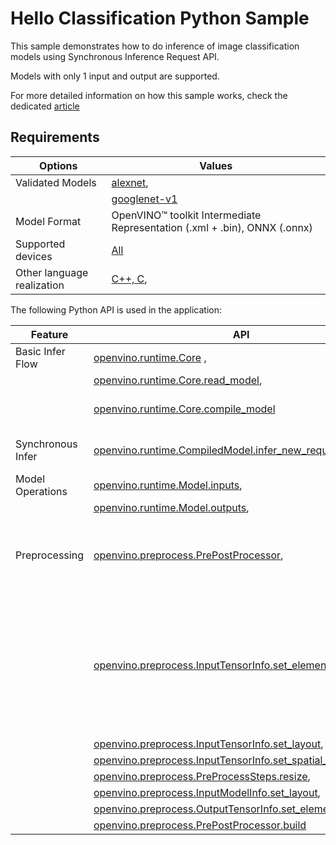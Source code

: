 # Hello Classification Python Sample

This sample demonstrates how to do inference of image classification models using Synchronous Inference Request API. 

Models with only 1 input and output are supported.

For more detailed information on how this sample works, check the dedicated [article](https://docs.openvino.ai/2023.3/openvino_sample_hello_classification.html)

## Requirements

| Options                     | Values                                                                                                                |
| ----------------------------| ----------------------------------------------------------------------------------------------------------------------|
| Validated Models            | [alexnet](https://docs.openvino.ai/2023.3/omz_models_model_alexnet.html),                                             |
|                             | [googlenet-v1](https://docs.openvino.ai/2023.3/omz_models_model_googlenet_v1.html)                                    |
| Model Format                | OpenVINO™ toolkit Intermediate Representation (.xml + .bin), ONNX (.onnx)                                             |
| Supported devices           | [All](https://docs.openvino.ai/2023.3/openvino_docs_OV_UG_supported_plugins_Supported_Devices.html)                   |
| Other language realization  | [C++, C](https://docs.openvino.ai/2023.3/openvino_sample_hello_classification.html),            |

The following Python API is used in the application:

| Feature           | API                                                                                                                                                                                                                                   | Description                                                                                                     |
| ------------------| --------------------------------------------------------------------------------------------------------------------------------------------------------------------------------------------------------------------------------------|-----------------------------------------------------------------------------------------------------------------|
| Basic Infer Flow  | [openvino.runtime.Core](https://docs.openvino.ai/2023.3/api/ie_python_api/_autosummary/openvino.runtime.Core.html) ,                                                                                                                  |                                                                                                                 |
|                   | [openvino.runtime.Core.read_model](https://docs.openvino.ai/2023.3/api/ie_python_api/_autosummary/openvino.runtime.Core.html#openvino.runtime.Core.read_model),                                                                       |                                                                                                                 |
|                   | [openvino.runtime.Core.compile_model](https://docs.openvino.ai/2023.3/api/ie_python_api/_autosummary/openvino.runtime.Core.html#openvino.runtime.Core.compile_model)                                                                  | Common API to do inference                                                                                      |
| Synchronous Infer | [openvino.runtime.CompiledModel.infer_new_request](https://docs.openvino.ai/2023.3/api/ie_python_api/_autosummary/openvino.runtime.CompiledModel.html#openvino.runtime.CompiledModel.infer_new_request),                              | Do synchronous inference                                                                                        |
| Model Operations  | [openvino.runtime.Model.inputs](https://docs.openvino.ai/2023.3/api/ie_python_api/_autosummary/openvino.runtime.Model.html#openvino.runtime.Model.inputs),                                                                            | Managing of model                                                                                               |
|                   | [openvino.runtime.Model.outputs](https://docs.openvino.ai/2023.3/api/ie_python_api/_autosummary/openvino.runtime.Model.html#openvino.runtime.Model.outputs),                                                                          |                                                                                                                 |
| Preprocessing     | [openvino.preprocess.PrePostProcessor](https://docs.openvino.ai/2023.3/api/ie_python_api/_autosummary/openvino.preprocess.PrePostProcessor.html),                                                                                     | Set image of the original size as input for a model with other input size.                                      |
|                   | [openvino.preprocess.InputTensorInfo.set_element_type](https://docs.openvino.ai/2023.3/api/ie_python_api/_autosummary/openvino.preprocess.InputTensorInfo.html#openvino.preprocess.InputTensorInfo.set_element_type),                 | Resize and layout conversions will be performed automatically by the corresponding plugin just before inference |
|                   | [openvino.preprocess.InputTensorInfo.set_layout](https://docs.openvino.ai/2023.3/api/ie_python_api/_autosummary/openvino.preprocess.InputTensorInfo.html#openvino.preprocess.InputTensorInfo.set_layout),                             |                                                                                                                 |
|                   | [openvino.preprocess.InputTensorInfo.set_spatial_static_shape](https://docs.openvino.ai/2023.3/api/ie_python_api/_autosummary/openvino.preprocess.InputTensorInfo.html#openvino.preprocess.InputTensorInfo.set_spatial_static_shape), |                                                                                                                 |
|                   | [openvino.preprocess.PreProcessSteps.resize](https://docs.openvino.ai/2023.3/api/ie_python_api/_autosummary/openvino.preprocess.PreProcessSteps.html#openvino.preprocess.PreProcessSteps.resize),                                     |                                                                                                                 |
|                   | [openvino.preprocess.InputModelInfo.set_layout](https://docs.openvino.ai/2023.3/api/ie_python_api/_autosummary/openvino.preprocess.InputModelInfo.html#openvino.preprocess.InputModelInfo.set_layout),                                |                                                                                                                 |
|                   | [openvino.preprocess.OutputTensorInfo.set_element_type](https://docs.openvino.ai/2023.3/api/ie_python_api/_autosummary/openvino.preprocess.OutputTensorInfo.html#openvino.preprocess.OutputTensorInfo.set_element_type),              |                                                                                                                 |
|                   | [openvino.preprocess.PrePostProcessor.build](https://docs.openvino.ai/2023.3/api/ie_python_api/_autosummary/openvino.preprocess.PrePostProcessor.html#openvino.preprocess.PrePostProcessor.build)                                     |                                                                                                                 |

